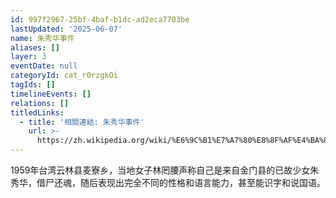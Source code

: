 ```yaml
---
id: 997f2967-25bf-4baf-b1dc-ad2eca7703be
lastUpdated: '2025-06-07'
name: 朱秀华事件
aliases: []
layer: 3
eventDate: null
categoryId: cat_r0rzgkOi
tagIds: []
timelineEvents: []
relations: []
titledLinks:
  - title: '相關連結: 朱秀华事件'
    url: >-
      https://zh.wikipedia.org/wiki/%E6%9C%B1%E7%A7%80%E8%8F%AF%E4%BA%8B%E4%BB%B6
---
```

1959年台湾云林县麦寮乡，当地女子林罔腰声称自己是来自金门县的已故少女朱秀华，借尸还魂，随后表现出完全不同的性格和语言能力，甚至能识字和说国语。
